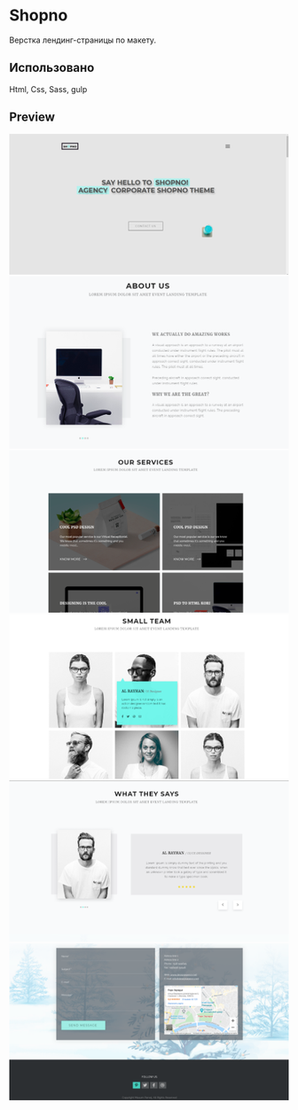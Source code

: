 # Shopno
Верстка лендинг-страницы  по макету.


## Использовано
Html, Css, Sass, gulp

## Preview

<img src = https://github.com/NikitaTrifonov/Shopno/blob/master/screenshots/section-1.png>
<img src = https://github.com/NikitaTrifonov/Shopno/blob/master/screenshots/section-2.png>
<img src = https://github.com/NikitaTrifonov/Shopno/blob/master/screenshots/section-4.png>
<img src = https://github.com/NikitaTrifonov/Shopno/blob/master/screenshots/section-5.png>
<img src = https://github.com/NikitaTrifonov/Shopno/blob/master/screenshots/section-6.png>
<img src = https://github.com/NikitaTrifonov/Shopno/blob/master/screenshots/section-7.png>

